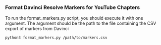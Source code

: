 ### Format Davinci Resolve Markers for YouTube Chapters

To run the format_markers.py script, you should execute it with one argument. The argument should be the path to the file containing the CSV export of markers from Davinci

``` python3 format_markers.py /path/to/markers.csv ``` 
